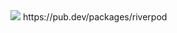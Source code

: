 
<img src="https://github.com/rrousselGit/riverpod/blob/master/resources/icon/Facebook%20Cover%20A.png?raw=true" />
https://pub.dev/packages/riverpod
